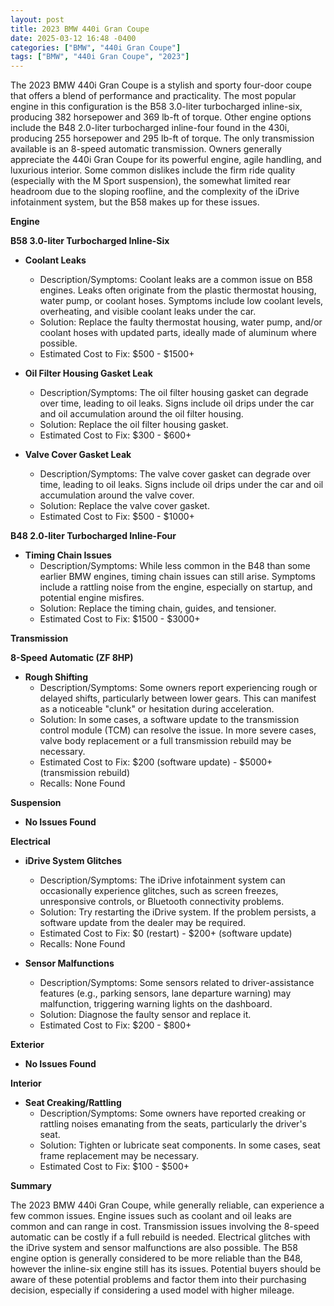 ```yaml
---
layout: post
title: 2023 BMW 440i Gran Coupe
date: 2025-03-12 16:48 -0400
categories: ["BMW", "440i Gran Coupe"]
tags: ["BMW", "440i Gran Coupe", "2023"]
---
```

The 2023 BMW 440i Gran Coupe is a stylish and sporty four-door coupe that offers a blend of performance and practicality. The most popular engine in this configuration is the B58 3.0-liter turbocharged inline-six, producing 382 horsepower and 369 lb-ft of torque. Other engine options include the B48 2.0-liter turbocharged inline-four found in the 430i, producing 255 horsepower and 295 lb-ft of torque. The only transmission available is an 8-speed automatic transmission. Owners generally appreciate the 440i Gran Coupe for its powerful engine, agile handling, and luxurious interior. Some common dislikes include the firm ride quality (especially with the M Sport suspension), the somewhat limited rear headroom due to the sloping roofline, and the complexity of the iDrive infotainment system, but the B58 makes up for these issues.

**Engine**

**B58 3.0-liter Turbocharged Inline-Six**

*   **Coolant Leaks**
    *   Description/Symptoms: Coolant leaks are a common issue on B58 engines. Leaks often originate from the plastic thermostat housing, water pump, or coolant hoses. Symptoms include low coolant levels, overheating, and visible coolant leaks under the car.
    *   Solution: Replace the faulty thermostat housing, water pump, and/or coolant hoses with updated parts, ideally made of aluminum where possible.
    *   Estimated Cost to Fix: $500 - $1500+

*   **Oil Filter Housing Gasket Leak**
    * Description/Symptoms: The oil filter housing gasket can degrade over time, leading to oil leaks. Signs include oil drips under the car and oil accumulation around the oil filter housing.
    * Solution: Replace the oil filter housing gasket.
    * Estimated Cost to Fix: $300 - $600+

*   **Valve Cover Gasket Leak**
    * Description/Symptoms: The valve cover gasket can degrade over time, leading to oil leaks. Signs include oil drips under the car and oil accumulation around the valve cover.
    * Solution: Replace the valve cover gasket.
    * Estimated Cost to Fix: $500 - $1000+

**B48 2.0-liter Turbocharged Inline-Four**
*   **Timing Chain Issues**
    * Description/Symptoms: While less common in the B48 than some earlier BMW engines, timing chain issues can still arise. Symptoms include a rattling noise from the engine, especially on startup, and potential engine misfires.
    * Solution: Replace the timing chain, guides, and tensioner.
    * Estimated Cost to Fix: $1500 - $3000+

**Transmission**

**8-Speed Automatic (ZF 8HP)**

*   **Rough Shifting**
    *   Description/Symptoms: Some owners report experiencing rough or delayed shifts, particularly between lower gears. This can manifest as a noticeable "clunk" or hesitation during acceleration.
    *   Solution: In some cases, a software update to the transmission control module (TCM) can resolve the issue. In more severe cases, valve body replacement or a full transmission rebuild may be necessary.
    *   Estimated Cost to Fix: $200 (software update) - $5000+ (transmission rebuild)
    *   Recalls: None Found

**Suspension**

*   **No Issues Found**

**Electrical**

*   **iDrive System Glitches**
    *   Description/Symptoms: The iDrive infotainment system can occasionally experience glitches, such as screen freezes, unresponsive controls, or Bluetooth connectivity problems.
    *   Solution: Try restarting the iDrive system. If the problem persists, a software update from the dealer may be required.
    *   Estimated Cost to Fix: $0 (restart) - $200+ (software update)
    *   Recalls: None Found

*   **Sensor Malfunctions**
    *   Description/Symptoms: Some sensors related to driver-assistance features (e.g., parking sensors, lane departure warning) may malfunction, triggering warning lights on the dashboard.
    *   Solution: Diagnose the faulty sensor and replace it.
    *   Estimated Cost to Fix: $200 - $800+

**Exterior**

*   **No Issues Found**

**Interior**

*   **Seat Creaking/Rattling**
    *   Description/Symptoms: Some owners have reported creaking or rattling noises emanating from the seats, particularly the driver's seat.
    *   Solution: Tighten or lubricate seat components. In some cases, seat frame replacement may be necessary.
    *   Estimated Cost to Fix: $100 - $500+

**Summary**

The 2023 BMW 440i Gran Coupe, while generally reliable, can experience a few common issues. Engine issues such as coolant and oil leaks are common and can range in cost. Transmission issues involving the 8-speed automatic can be costly if a full rebuild is needed. Electrical glitches with the iDrive system and sensor malfunctions are also possible. The B58 engine option is generally considered to be more reliable than the B48, however the inline-six engine still has its issues. Potential buyers should be aware of these potential problems and factor them into their purchasing decision, especially if considering a used model with higher mileage.

